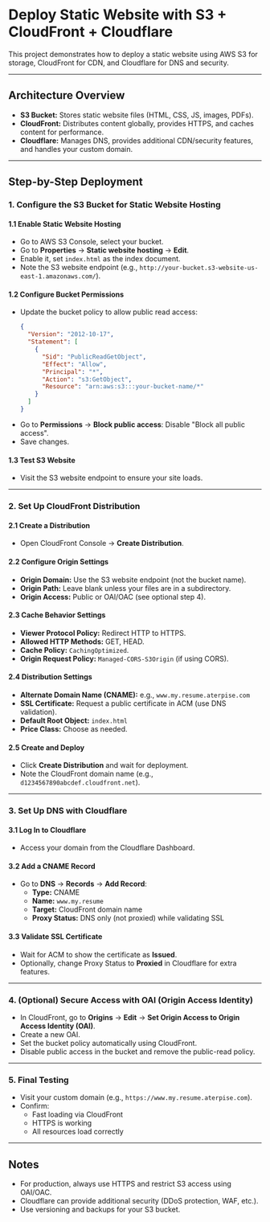# Deploy Static Website with S3 + CloudFront + Cloudflare

This project demonstrates how to deploy a static website using AWS S3 for storage, CloudFront for CDN, and Cloudflare for DNS and security.

---

## Architecture Overview

- **S3 Bucket:** Stores static website files (HTML, CSS, JS, images, PDFs).
- **CloudFront:** Distributes content globally, provides HTTPS, and caches content for performance.
- **Cloudflare:** Manages DNS, provides additional CDN/security features, and handles your custom domain.

---

## Step-by-Step Deployment

### 1. Configure the S3 Bucket for Static Website Hosting

#### 1.1 Enable Static Website Hosting
- Go to AWS S3 Console, select your bucket.
- Go to **Properties** → **Static website hosting** → **Edit**.
- Enable it, set `index.html` as the index document.
- Note the S3 website endpoint (e.g., `http://your-bucket.s3-website-us-east-1.amazonaws.com/`).

#### 1.2 Configure Bucket Permissions
- Update the bucket policy to allow public read access:
  ```json
  {
    "Version": "2012-10-17",
    "Statement": [
      {
        "Sid": "PublicReadGetObject",
        "Effect": "Allow",
        "Principal": "*",
        "Action": "s3:GetObject",
        "Resource": "arn:aws:s3:::your-bucket-name/*"
      }
    ]
  }
  ```
- Go to **Permissions** → **Block public access**: Disable "Block all public access".
- Save changes.

#### 1.3 Test S3 Website
- Visit the S3 website endpoint to ensure your site loads.

---

### 2. Set Up CloudFront Distribution

#### 2.1 Create a Distribution
- Open CloudFront Console → **Create Distribution**.

#### 2.2 Configure Origin Settings
- **Origin Domain:** Use the S3 website endpoint (not the bucket name).
- **Origin Path:** Leave blank unless your files are in a subdirectory.
- **Origin Access:** Public or OAI/OAC (see optional step 4).

#### 2.3 Cache Behavior Settings
- **Viewer Protocol Policy:** Redirect HTTP to HTTPS.
- **Allowed HTTP Methods:** GET, HEAD.
- **Cache Policy:** `CachingOptimized`.
- **Origin Request Policy:** `Managed-CORS-S3Origin` (if using CORS).

#### 2.4 Distribution Settings
- **Alternate Domain Name (CNAME):** e.g., `www.my.resume.aterpise.com`
- **SSL Certificate:** Request a public certificate in ACM (use DNS validation).
- **Default Root Object:** `index.html`
- **Price Class:** Choose as needed.

#### 2.5 Create and Deploy
- Click **Create Distribution** and wait for deployment.
- Note the CloudFront domain name (e.g., `d1234567890abcdef.cloudfront.net`).

---

### 3. Set Up DNS with Cloudflare

#### 3.1 Log In to Cloudflare
- Access your domain from the Cloudflare Dashboard.

#### 3.2 Add a CNAME Record
- Go to **DNS** → **Records** → **Add Record**:
  - **Type:** CNAME
  - **Name:** `www.my.resume`
  - **Target:** CloudFront domain name
  - **Proxy Status:** DNS only (not proxied) while validating SSL

#### 3.3 Validate SSL Certificate
- Wait for ACM to show the certificate as **Issued**.
- Optionally, change Proxy Status to **Proxied** in Cloudflare for extra features.

---

### 4. (Optional) Secure Access with OAI (Origin Access Identity)
- In CloudFront, go to **Origins** → **Edit** → **Set Origin Access to Origin Access Identity (OAI)**.
- Create a new OAI.
- Set the bucket policy automatically using CloudFront.
- Disable public access in the bucket and remove the public-read policy.

---

### 5. Final Testing

- Visit your custom domain (e.g., `https://www.my.resume.aterpise.com`).
- Confirm:
  - Fast loading via CloudFront
  - HTTPS is working
  - All resources load correctly

---

## Notes

- For production, always use HTTPS and restrict S3 access using OAI/OAC.
- Cloudflare can provide additional security (DDoS protection, WAF, etc.).
- Use versioning and backups for your S3 bucket. 